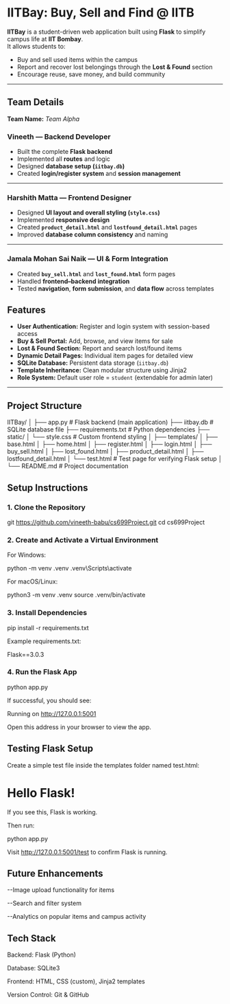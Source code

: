 #  IITBay: Buy, Sell and Find @ IITB  

**IITBay** is a student-driven web application built using **Flask** to simplify campus life at **IIT Bombay**.  
It allows students to:  
-  Buy and sell used items within the campus  
-  Report and recover lost belongings through the **Lost & Found** section  
-  Encourage reuse, save money, and build community  

---

##  Team Details  

**Team Name:** *Team Alpha*  
###  Vineeth — Backend Developer
- Built the complete **Flask backend**
- Implemented all **routes** and logic
- Designed **database setup (`iitbay.db`)**
- Created **login/register system** and **session management**

---

###  Harshith Matta — Frontend Designer
- Designed **UI layout and overall styling (`style.css`)**
- Implemented **responsive design**
- Created **`product_detail.html`** and **`lostfound_detail.html`** pages
- Improved **database column consistency** and naming

---

###  Jamala Mohan Sai Naik — UI & Form Integration
- Created **`buy_sell.html`** and **`lost_found.html`** form pages
- Handled **frontend–backend integration**
- Tested **navigation**, **form submission**, and **data flow** across templates

##  Features  

-  **User Authentication:** Register and login system with session-based access  
-  **Buy & Sell Portal:** Add, browse, and view items for sale  
-  **Lost & Found Section:** Report and search lost/found items  
-  **Dynamic Detail Pages:** Individual item pages for detailed view  
-  **SQLite Database:** Persistent data storage (`iitbay.db`)  
-  **Template Inheritance:** Clean modular structure using Jinja2  
-  **Role System:** Default user role = `student` (extendable for admin later)

---

##  Project Structure  

IITBay/
│
├── app.py # Flask backend (main application)
├── iitbay.db # SQLite database file
├── requirements.txt # Python dependencies
├── static/
│ └── style.css # Custom frontend styling
│
├── templates/
│ ├── base.html
│ ├── home.html
│ ├── register.html
│ ├── login.html
│ ├── buy_sell.html
│ ├── lost_found.html
│ ├── product_detail.html
│ ├── lostfound_detail.html
│ └── test.html # Test page for verifying Flask setup
│
└── README.md # Project documentation

##  Setup Instructions

###  1. Clone the Repository
git https://github.com/vineeth-babu/cs699Project.git
cd cs699Project

###  2. Create and Activate a Virtual Environment

For Windows:

python -m venv .venv
.venv\Scripts\activate


For macOS/Linux:

python3 -m venv .venv
source .venv/bin/activate

### 3. Install Dependencies
pip install -r requirements.txt


Example requirements.txt:

Flask==3.0.3

### 4. Run the Flask App
python app.py


If successful, you should see:

Running on http://127.0.0.1:5001


Open this address in your browser to view the app.

## Testing Flask Setup

Create a simple test file inside the templates folder named test.html:

<h1>Hello Flask!</h1>
<p>If you see this, Flask is working.</p>


Then run:

python app.py


Visit http://127.0.0.1:5001/test to confirm Flask is running.

## Future Enhancements

--Image upload functionality for items

--Search and filter system

--Analytics on popular items and campus activity

## Tech Stack

Backend: Flask (Python)

Database: SQLite3

Frontend: HTML, CSS (custom), Jinja2 templates

Version Control: Git & GitHub